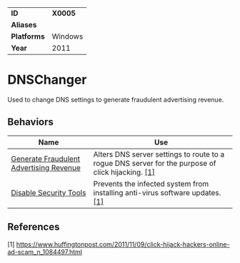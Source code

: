|||
|---------|------------------------|
|**ID**|**X0005**|
|**Aliases**||
|**Platforms**|Windows|
|**Year**| 2011 |


DNSChanger
==========
Used to change DNS settings to generate fraudulent advertising revenue.

Behaviors
---------
|Name|Use|
|---------------------|-------------------------------------------------------|
|[Generate Fraudulent Advertising Revenue](https://github.com/MBCProject/mbc-markdown/blob/master/impact/generate-fraud-rev.md)| Alters DNS server settings to route to a rogue DNS server for the purpose of click hijacking. [[1]](#1)|
|[Disable Security Tools](https://github.com/MBCProject/mbc-markdown/blob/master/defense-evasion/disable-security-tools.md) | Prevents the infected system from installing anti-virus software updates. [[1]](#1)|

References
----------
<a name="1">[1]</a> https://www.huffingtonpost.com/2011/11/09/click-hijack-hackers-online-ad-scam_n_1084497.html